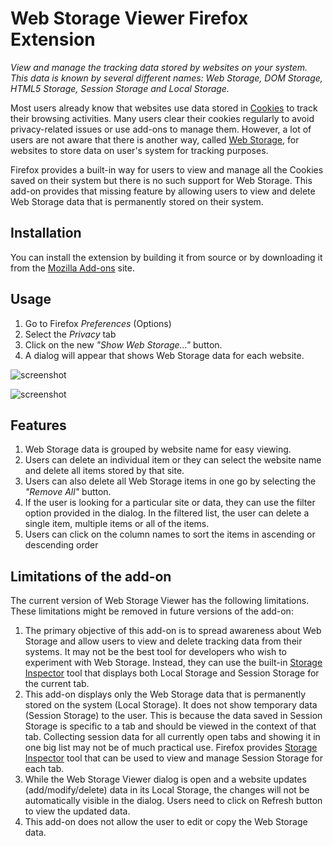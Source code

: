 # Web Storage Viewer Firefox Extension
*View and manage the tracking data stored by websites on your system. This data is known by several different names: Web Storage, DOM Storage, HTML5 Storage, Session Storage and Local Storage.*

Most users already know that websites use data stored in [Cookies](http://www.allaboutcookies.org/faqs/cookies.html) to track their browsing activities. Many users clear their cookies regularly to avoid privacy-related issues or use add-ons to manage them. However, a lot of users are not aware that there is another way, called [Web Storage](https://en.wikipedia.org/wiki/Web_storage), for websites to store data on user's system for tracking purposes.

Firefox provides a built-in way for users to view and manage all the Cookies saved on their system but there is no such support for Web Storage. This add-on provides that missing feature by allowing users to view and delete Web Storage data that is permanently stored on their system.

## Installation
You can install the extension by building it from source or by downloading it from the [Mozilla Add-ons](https://addons.mozilla.org/en-US/firefox/addon/web-storage-viewer/) site.

## Usage

1. Go to Firefox *Preferences* (Options)
2. Select the *Privacy* tab
3. Click on the new *"Show Web Storage..."* button.
4. A dialog will appear that shows Web Storage data for each website.

![screenshot](https://addons.cdn.mozilla.net/user-media/previews/full/179/179772.png?modified=1478089864)

![screenshot](https://addons.cdn.mozilla.net/user-media/previews/full/179/179784.png?modified=1478089864)

## Features

1. Web Storage data is grouped by website name for easy viewing.
2. Users can delete an individual item or they can select the website name and delete all items stored by that site.
3. Users can also delete all Web Storage items in one go by selecting the *"Remove All"* button.
4. If the user is looking for a particular site or data, they can use the filter option provided in the dialog. In the filtered list, the user can delete a single item, multiple items or all of the items.
5. Users can click on the column names to sort the items in ascending or descending order

## Limitations of the add-on
The current version of Web Storage Viewer has the following limitations. These limitations might be removed in future versions of the add-on:

1. The primary objective of this add-on is to spread awareness about Web Storage and allow users to view and delete tracking data from their systems. It may not be the best tool for developers who wish to experiment with Web Storage. Instead, they can use the built-in [Storage Inspector](https://developer.mozilla.org/en-US/docs/Tools/Storage_Inspector) tool that displays both Local Storage and Session Storage for the current tab.
2. This add-on displays only the Web Storage data that is permanently stored on the system (Local Storage). It does not show temporary data (Session Storage) to the user. This is because the data saved in Session Storage is specific to a tab and should be viewed in the context of that tab. Collecting session data for all currently open tabs and showing it in one big list may not be of much practical use. Firefox provides [Storage Inspector](https://developer.mozilla.org/en-US/docs/Tools/Storage_Inspector) tool that can be used to view and manage Session Storage for each tab.
3. While the Web Storage Viewer dialog is open and a website updates (add/modify/delete) data in its Local Storage, the changes will not be automatically visible in the dialog. Users need to click on Refresh button to view the updated data.
4. This add-on does not allow the user to edit or copy the Web Storage data.